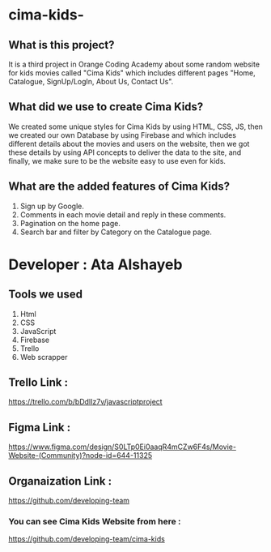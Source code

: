 # cima-kids-

## What is this project?
It is a third project in Orange Coding Academy about some random website for kids movies called "Cima Kids" which includes different pages "Home, Catalogue, SignUp/LogIn, About Us, Contact Us".

## What did we use to create Cima Kids?
We created some unique styles for Cima Kids by using HTML, CSS, JS, then we created our own Database by using Firebase and which includes different details about the movies and users on the website, then we got these details by using API concepts to deliver the data to the site, and finally, we make sure to be the website easy to use even for kids.

## What are the added features of Cima Kids?
1. Sign up by Google.
2. Comments in each movie detail and reply in these comments.
3. Pagination on the home page.
4. Search bar and filter by Category on the Catalogue page.


# Developer : Ata Alshayeb


## Tools we used 
1. Html
2. CSS
3. JavaScript
4. Firebase
5. Trello
6. Web scrapper

## Trello Link :
https://trello.com/b/bDdlIz7v/javascriptproject

## Figma Link :
https://www.figma.com/design/S0LTp0Ei0aaqR4mCZw6F4s/Movie-Website-(Community)?node-id=644-11325

## Organaization Link :
https://github.com/developing-team

### You can see Cima Kids Website from here : 
https://github.com/developing-team/cima-kids



